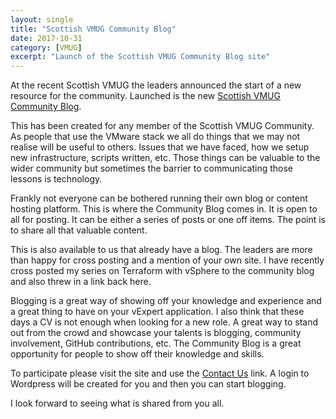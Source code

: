 ```yaml
---
layout: single
title: "Scottish VMUG Community Blog"
date: 2017-10-31
category: [VMUG]
excerpt: "Launch of the Scottish VMUG Community Blog site"
---
```

At the recent Scottish VMUG the leaders announced the start of a new resource for the community. Launched is the new [Scottish VMUG Community Blog](http://scottishvmug.com/).

This has been created for any member of the Scottish VMUG Community. As people that use the VMware stack we all do things that we may not realise will be useful to others. Issues that we have faced, how we setup new infrastructure, scripts written, etc. Those things can be valuable to the wider community but sometimes the barrier to communicating those lessons is technology.

Frankly not everyone can be bothered running their own blog or content hosting platform. This is where the Community Blog comes in. It is open to all for posting. It can be either a series of posts or one off items. The point is to share all that valuable content.

This is also available to us that already have a blog. The leaders are more than happy for cross posting and a mention of your own site. I have recently cross posted my series on Terraform with vSphere to the community blog and also threw in a link back here.

Blogging is a great way of showing off your knowledge and experience and a great thing to have on your vExpert application. I also think that these days a CV is not enough when looking for a new role. A great way to stand out from the crowd and showcase your talents is blogging, community involvement, GitHub contributions, etc. The Community Blog is a great opportunity for people to show off their knowledge and skills.

To participate please visit the site and use the [Contact Us](http://scottishvmug.com/contact/) link. A login to Wordpress will be created for you and then you can start blogging.

I look forward to seeing what is shared from you all.